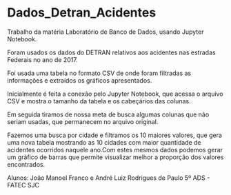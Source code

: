 # Dados_Detran_Acidentes

Trabalho da matéria Laboratório de Banco de Dados, usando Jupyter Notebook.

Foram usados os dados do DETRAN relativos aos acidentes nas estradas Federais no ano de 2017.

Foi usada uma tabela no formato CSV de onde foram filtradas as informações e extraídos os gráficos apresentados. 

Inicialmente é feita a conexão pelo Jupyter Notebook, que acessa o arquivo CSV e mostra o tamanho da tabela e os cabeçários das colunas.

Em seguida tiramos de nossa meta de busca algumas colunas que não seriam usadas, que permanecem no arquivo original.

Fazemos uma busca por cidade e filtramos os 10 maiores valores, que gera uma nova tabela mostrando as 10 cidades com maior quantidade de acidentes ocorridos naquele ano.Com estes mesmos dados podemos gerar um gráfico de barras que permite visualizar melhor a proporção dos valores encontrados.

Alunos: João Manoel Franco e André Luiz Rodrigues de Paulo
5º ADS - FATEC SJC
